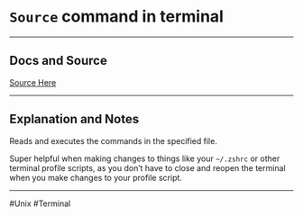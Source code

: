 # `Source` command in terminal

---
## Docs and Source
[Source Here](https://linuxize.com/post/bash-source-command/#:~:text=The%20source%20command%20reads%20and,Linux%20and%20UNIX%20operating%20systems)

---
## Explanation and Notes
Reads and executes the commands in the specified file.

Super helpful when making changes to things like your `~/.zshrc` or other terminal profile scripts, as you don’t have to close and reopen the terminal when you make changes to your profile script.

---


#Unix 
	#Terminal 